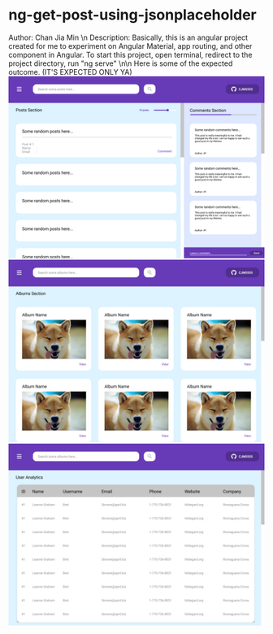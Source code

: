 # ng-get-post-using-jsonplaceholder
 Author: Chan Jia Min \n
 Description: Basically, this is an angular project created for me to experiment on Angular Material, app routing, and other component in Angular. To start this project, open terminal, redirect to the project directory, run "ng serve"
 \n\n
 Here is some of the expected outcome. (IT'S EXPECTED ONLY YA)
<img src="https://github.com/CJM5555/ng-get-post-using-jsonplaceholder/blob/master/sketches%20on%20expected%20outcome/Desktop%20-%201.png"/>
<img src="https://github.com/CJM5555/ng-get-post-using-jsonplaceholder/blob/master/sketches%20on%20expected%20outcome/Desktop%20-%202.png"/>
<img src="https://github.com/CJM5555/ng-get-post-using-jsonplaceholder/blob/master/sketches%20on%20expected%20outcome/Desktop%20-%203.png"/>
